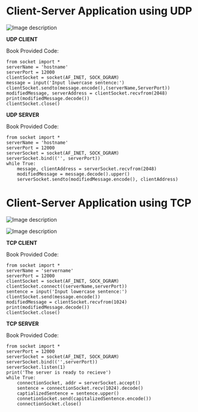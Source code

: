 # Client-Server Application using UDP

![Image description](https://cite-media.pearson.com/legacy_paths/1641fede-4780-43e4-8e24-4bb30fac1cb7/Fig02-027.png)

**UDP CLIENT**

Book Provided Code:
```
from socket import *
serverName = 'hostname'
serverPort = 12000
clientSocket = socket(AF_INET, SOCK_DGRAM)
message = input('Input lowercase sentence:')
clientSocket.sendto(message.encode(),(serverName,ServerPort))
modifiedMessage, serverAddress = clientSocket.recvfrom(2048)
print(modifiedMessage.decode())
clientSocket.close()
```

**UDP SERVER**

Book Provided Code:
```
from socket import *
serverName = 'hostname'
serverPort = 12000
serverSocket = socket(AF_INET, SOCK_DGRAM)
serverSocket.bind(('', serverPort))
while True:
    message, clientAddress = serverSocket.recvfrom(2048)
    modifiedMessage = message.decode().upper()
    serverSocket.sendto(modifiedMessage.encode(), clientAddress)
```


# Client-Server Application using TCP

![Image description](https://cite-media.pearson.com/legacy_paths/15e767b2-c559-42ba-9dc6-4d760c59b747/Fig02-028.png)

![Image description](https://cite-media.pearson.com/legacy_paths/46eb9d3b-3ef4-42a8-811c-fda552301dd2/Fig02-029.png)

**TCP CLIENT**

Book Provided Code:
```
from socket import *
serverName = 'servername'
serverPort = 12000
clientSocket = socket(AF_INET, SOCK_DGRAM)
clientSocket.connect((serverName,serverPort))
sentence = input('Input lowercase sentence:')
clientSocket.send(message.encode())
modifiedMessage = clientSocket.recvfrom(1024)
print(modifiedMessage.decode())
clientSocket.close()
```

**TCP SERVER**

Book Provided Code:
```
from socket import *
serverPort = 12000
serverSocket = socket(AF_INET, SOCK_DGRAM)
serverSocket.bind(('',serverPort))
serverSocket.listen(1)
print('The server is ready to recieve')
while True:
    connectionSocket, addr = serverSocket.accept()
    sentence = connectionSocket.recv(1024).decode()
    captializedSentence = sentence.upper()
    connetionSocket.send(capitalizedSentence.encode())
    connectionSocket.close()
```